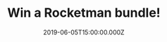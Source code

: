 ---
campaign-uuid: "c-6cb1a0d1-e0f8-4c0e-b32a-e9ce6404e10e"
type: "Preview"
category: "Gifts"
date: "2019-06-05T15:00:00.000Z"
end-date: "2019-07-05T23:59:00.000Z"
disable-form: false
is_promoted: false
has_entry_page: true
title: "Win a Rocketman bundle!"
competition-description: "<p>To celebrate the release of ROCKETMAN, in cinemas everywhere\
  \ now and in partnership with comparethemarket.com’s Meerkat Movies, the customer\
  \ rewards programme which <a href=\"https://comparethemarket.com/information/rewards-terms/\"\
  >offers you 2 for 1 cinema tickets</a></p>which offers you 2 for 1</a> cinema tickets\
  \ at participating cinemas every Tuesday or Wednesday for a year, we are giving\
  \ you the chance to win one of 5 Rocketman bundles we are giving away to 5 lucky\
  \ NME AAA winners, including: a goody pack which will contain a limited edition\
  \ Rocketman gold jacket, a film soundtrack and 2 adult tickets to see Rocketman\
  \ in cinemas (at Vue, Cineworld, Everyman or Odeon cinema nationwide)!</p>\n<p>Want\
  \ it? Click below for a chane to win!</p>\n"
hero-header: "Win a Rocketman bundle!"
terms-confirmation: "N/A"
banner-img: "https://assets.expresslyapp.com/asset-b4c1986a-6b71-42dd-bdf5-2418765edf0d.jpg"
logo-left-href: "aaa.nme.com"
logo-left-image: "https://assets.expresslyapp.com/asset-5a650bea-3e66-48e7-bf13-f2d2ee7c1cdb.jpg"
logo-left-title: "NME AAA"
bg-image-hero: "https://assets.expresslyapp.com/asset-c077d28f-6377-472e-8357-8df2e12db787.jpg"
bg-image-first: "https://assets.expresslyapp.com/asset-d6d17284-c4ab-40de-a7cf-4bbaeeac1f58.jpg"
bg-image-second: "https://assets.expresslyapp.com/asset-c41a4e1e-e702-4dad-bdbd-e1a00c74ebbc.jpg"
section1-content: "<p>Based on a true fantasy, ROCKETMAN is an epic musical fantasy\
  \ about the incredible human story of Elton John’s breakthrough years.</p>\n <p>The\
  \ film follows the fantastical journey of transformation from shy piano prodigy\
  \ Reginald Dwight into international superstar Elton John. This inspirational story\
  \ - set to Elton John’s most beloved songs and performed by star Taron Egerton -\
  \ tells the universally relatable story of how a small-town boy became one of the\
  \ most iconic figures in pop culture. ROCKETMAN also stars Jamie Bell as Elton’\
  s longtime lyricist and writing partner Bernie Taupin, Richard Madden as Elton’\
  s first manager, John Reid, and Bryce Dallas Howard as Elton’s mother Sheila Farebrother.</p>\n"
section2-content: "<p>To celebrate the release of ROCKETMAN, in cinemas everywhere\
  \ now and in partnership with comparethemarket.com’s Meerkat Movies, the customer\
  \ rewards programme which <a href=\"https://comparethemarket.com/information/rewards-terms/\"\
  >offers you 2 for 1 cinema tickets</a></p>which offers you 2 for 1</a> cinema tickets\
  \ at participating cinemas every Tuesday or Wednesday for a year we are giving you\
  \ the chance to win one of 5 Rocketman bundles we are giving away to 5 lucky NME\
  \ AAA winners, including: a goody pack which will contain a limited edition Rocketman\
  \ gold jacket, a film soundtrack and 2 adult tickets to see Rocketman in cinemas\
  \ (at Vue, Cineworld, Everyman or Odeon cinema nationwide)!</p>\n<p>Enter the form\
  \ below for a chance to win such an amazing prize now!</p>\n<p>Good luck!</p>\n"
entry-title: "Win a Rocketman bundle!"
entry-content: "<p>Enter the draw to win a Rocketman bundle! by completing the form\
  \ below before 23:59 on the 5th of July 2019.</p>\n"
has-winner: false
prize-description: "A winner wins: a goody pack which will contain a limited edition\
  \ Rocketman gold jacket, a film soundtrack and 2 adult tickets to see Rocketman\
  \ in cinemas (at Vue, Cineworld, Everyman or Odeon cinema nationwide)"
country-restrictions:
- "GB"
---